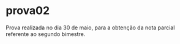# prova02
Prova realizada no dia 30 de maio, para a obtenção da nota parcial referente ao segundo bimestre.
